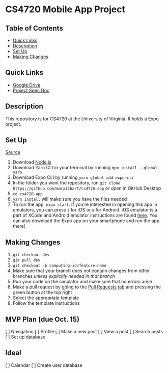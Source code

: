 # CS4720 Mobile App Project

## Table of Contents
* [Quick Links](#quick-links)
* [Description](#description)
* [Set Up](#set-up)
* [Making Changes](#making-changes)

## Quick Links
* [Google Drive](https://drive.google.com/drive/u/1/folders/1Ok7T9WZ2qgt78XozabyoPSG0iJGZOuES) 
* [Project Spec Doc](https://docs.google.com/document/d/1x5sLhAGSGgdLZK37Uwfp-JA1VdHgmR33/edit)

## Description
This repository is for CS4720 at the University of Virginia. It holds a Expo project.

## Set Up
[Source](https://reactnative.dev/docs/0.60/enviroment-setup)

1. Download [Node.js](https://nodejs.org/en/download/)
2. Download Yarn CLI in your terminal by running `npm install --global yarn`
4. Download Expo CLI by running `yarn global add expo-cli`
5. In the folder you want the repository, run `git clone https://github.com/maralihart/cs4720-app` or open in GitHub Desktop
6. `cd cs4720-app`
7. `yarn install` will make sure you have the files needed
8. To run the app, `expo start`. If you're interested in opening this app in emulators, you can press `i` for iOS or `a` for Android. iOS emulator is a part of XCode and Android emulator instructions are found [here](https://developer.android.com/studio/run/emulator). You can also download the Expo app on your smartphone and run the app there!

## Making Changes
1. `git checkout dev`
2. `git pull dev`
3. `git checkout -b computing-id/feature-name`
4. Make sure that your branch does not contain changes from other branches *unless explicitly needed in that branch*
5. Run your code on the simulator and make sure that no errors arise
6. Make a pull request by going to the [Pull Requests tab](https://github.com/maralihart/cs4720-app/pulls) and pressing the green button at the top right
7. Select the appropriate template
8. Follow the template instructions

## MVP Plan (due Oct. 15)
[ ] Navigation
[ ] Profile
[ ] Make a new post
[ ] View a post
[ ] Search posts
[ ] Set up database

## Ideal
[ ] Calendar
[ ] Create user database
